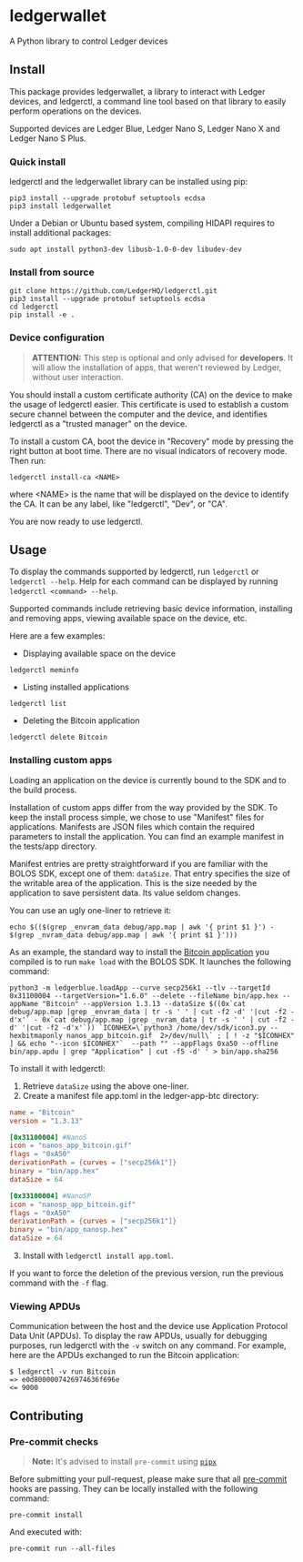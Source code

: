 # ledgerwallet

A Python library to control Ledger devices

## Install

This package provides ledgerwallet, a library to interact with Ledger devices, and ledgerctl, a command line tool based on that library to easily perform operations on the devices.

Supported devices are Ledger Blue, Ledger Nano S, Ledger Nano X and Ledger Nano S Plus.

### Quick install

ledgerctl and the ledgerwallet library can be installed using pip:

```shell
pip3 install --upgrade protobuf setuptools ecdsa
pip3 install ledgerwallet
```

Under a Debian or Ubuntu based system, compiling HIDAPI requires to install additional packages:

```shell
sudo apt install python3-dev libusb-1.0-0-dev libudev-dev
```

### Install from source

```shell
git clone https://github.com/LedgerHQ/ledgerctl.git
pip3 install --upgrade protobuf setuptools ecdsa
cd ledgerctl
pip install -e .
```

### Device configuration

> **ATTENTION:** This step is optional and only advised for **developers**. It
> will allow the installation of apps, that weren't reviewed by Ledger, without
> user interaction.

You should install a custom certificate authority (CA) on the device to make the usage of ledgerctl easier. This certificate is used to establish a custom secure channel between the computer and the device, and identifies ledgerctl as a "trusted manager" on the device.

To install a custom CA, boot the device in "Recovery" mode by pressing the right button at boot time.
There are no visual indicators of recovery mode.
Then run:

```shell
ledgerctl install-ca <NAME>
```

where \<NAME\> is the name that will be displayed on the device to identify the CA. It can be any label, like "ledgerctl", "Dev", or "CA".

You are now ready to use ledgerctl.

## Usage

To display the commands supported by ledgerctl, run `ledgerctl` or `ledgerctl --help`. Help for each command can be displayed by running `ledgerctl <command> --help`.

Supported commands include retrieving basic device information, installing and removing apps, viewing available space on the device, etc.

Here are a few examples:

- Displaying available space on the device

```shell
ledgerctl meminfo
```

- Listing installed applications

```shell
ledgerctl list
```

- Deleting the Bitcoin application

```shell
ledgerctl delete Bitcoin
```

### Installing custom apps

Loading an application on the device is currently bound to the SDK and to the build process.

Installation of custom apps differ from the way provided by the SDK. To keep the install process simple, we chose to use "Manifest" files for applications. Manifests are JSON files which contain the required parameters to install the application. You can find an example manifest in the tests/app directory.

Manifest entries are pretty straightforward if you are familiar with the BOLOS SDK, except one of them: `dataSize`. That entry specifies the size of the writable area of the application. This is the size needed by the application to save persistent data. Its value seldom changes.

You can use an ugly one-liner to retrieve it:

```shell
echo $(($(grep _envram_data debug/app.map | awk '{ print $1 }') - $(grep _nvram_data debug/app.map | awk '{ print $1 }')))
```

As an example, the standard way to install the [Bitcoin application]( https://github.com/LedgerHQ/ledger-app-btc ) you compiled is to run `make load` with the BOLOS SDK. It launches the following command:

```shell
python3 -m ledgerblue.loadApp --curve secp256k1 --tlv --targetId 0x31100004 --targetVersion="1.6.0" --delete --fileName bin/app.hex --appName "Bitcoin" --appVersion 1.3.13 --dataSize $((0x`cat debug/app.map |grep _envram_data | tr -s ' ' | cut -f2 -d' '|cut -f2 -d'x'` - 0x`cat debug/app.map |grep _nvram_data | tr -s ' ' | cut -f2 -d' '|cut -f2 -d'x'`)) `ICONHEX=\`python3 /home/dev/sdk/icon3.py --hexbitmaponly nanos_app_bitcoin.gif  2>/dev/null\` ; [ ! -z "$ICONHEX" ] && echo "--icon $ICONHEX"`  --path "" --appFlags 0xa50 --offline bin/app.apdu | grep "Application" | cut -f5 -d' ' > bin/app.sha256
```

To install it with ledgerctl:

1. Retrieve `dataSize` using the above one-liner.
2. Create a manifest file app.toml in the ledger-app-btc directory:

```toml
name = "Bitcoin"
version = "1.3.13"

[0x31100004] #NanoS
icon = "nanos_app_bitcoin.gif"
flags = "0xA50"
derivationPath = {curves = ["secp256k1"]}
binary = "bin/app.hex"
dataSize = 64

[0x33100004] #NanoSP
icon = "nanosp_app_bitcoin.gif"
flags = "0xA50"
derivationPath = {curves = ["secp256k1"]}
binary = "bin/app_nanosp.hex"
dataSize = 64
```

3. Install with `ledgerctl install app.toml`.

If you want to force the deletion of the previous version, run the previous command with the `-f` flag.

### Viewing APDUs

Communication between the host and the device use Application Protocol Data Unit (APDUs). To display the raw APDUs, usually for debugging purposes, run ledgerctl with the `-v` switch on any command. For example, here are the APDUs exchanged to run the Bitcoin application:

```shell
$ ledgerctl -v run Bitcoin
=> e0d8000007426974636f696e
<= 9000
```

## Contributing

### Pre-commit checks

> **Note:** It's advised to install `pre-commit` using
> [`pipx`](https://github.com/pypa/pipx)

Before submitting your pull-request, please make sure that all
[pre-commit](https://pre-commit.com/) hooks are passing. They can be locally
installed with the following command:

```console
pre-commit install
```

And executed with:

```console
pre-commit run --all-files
```
